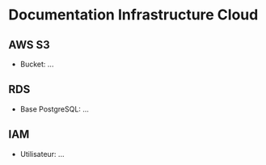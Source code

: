 # Documentation Infrastructure Cloud

## AWS S3
- Bucket: ...

## RDS
- Base PostgreSQL: ...

## IAM
- Utilisateur: ...

